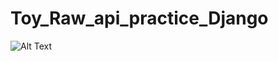 # Toy_Raw_api_practice_Django
![Alt Text](https://media.giphy.com/media/ftNRL6lyYjstJwHduf/giphy.gif)    
